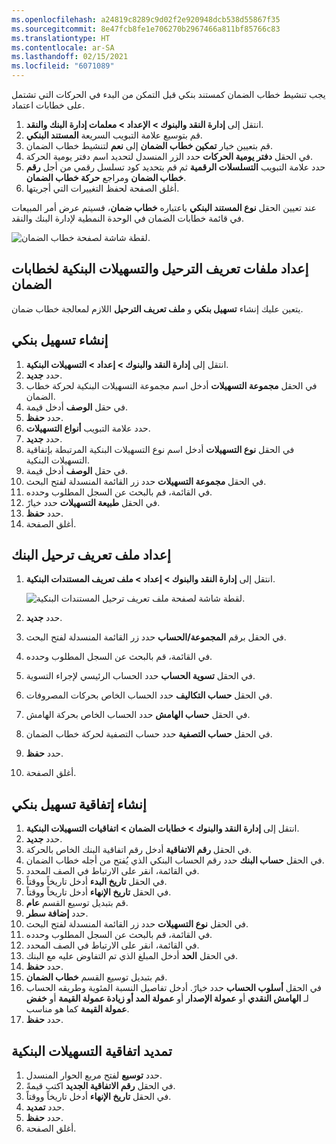 ```yaml
---
ms.openlocfilehash: a24819c8289c9d02f2e920948dcb538d55867f35
ms.sourcegitcommit: 8e47fcb8fe1e706270b2967466a811bf85766c83
ms.translationtype: HT
ms.contentlocale: ar-SA
ms.lasthandoff: 02/15/2021
ms.locfileid: "6071089"
---
```

يجب تنشيط خطاب الضمان كمستند بنكي قبل التمكن من البدء في الحركات التي تشتمل على خطابات اعتماد.

1.  انتقل إلى **‏‫إدارة النقد والبنوك‬ > الإعداد > معلمات إدارة البنك والنقد**.
2.  قم بتوسيع علامة التبويب السريعة **المستند البنكي**.
3.  قم بتعيين خيار **تمكين خطاب الضمان** إلى **نعم** لتنشيط خطاب الضمان.
4.  في الحقل **دفتر يومية الحركات** حدد الزر المنسدل لتحديد اسم دفتر يومية الحركة.
5.  حدد علامة التبويب **التسلسلات الرقمية** ثم قم بتحديد كود تسلسل رقمي من أجل **رقم خطاب الضمان** ومراجع **حركة خطاب الضمان**.
6.  أغلق الصفحة لحفظ التغييرات التي أجريتها.


عند تعيين الحقل **نوع المستند البنكي** باعتباره **خطاب ضمان**، فسيتم عرض أمر المبيعات في قائمة خطابات الضمان في الوحدة النمطية لإدارة البنك والنقد. 

![لقطة شاشة لصفحة خطاب الضمان.](../media/letter-of-guarantee.png)

## <a name="set-up-bank-facilities-and-posting-profiles-for-letters-of-guarantee"></a>إعداد ملفات تعريف الترحيل والتسهيلات البنكية لخطابات الضمان 

يتعين عليك إنشاء **تسهيل بنكي** و **ملف تعريف الترحيل** اللازم لمعالجة خطاب ضمان.

## <a name="create-a-bank-facility"></a>إنشاء تسهيل بنكي 

1.  انتقل إلى **‏‫إدارة النقد والبنوك‬ > إعداد > التسهيلات البنكية**.
2.  حدد **جديد‏‎**.
3.  في الحقل **مجموعة التسهيلات** أدخل اسم مجموعة التسهيلات البنكية لحركة خطاب الضمان.
4.  في حقل **الوصف** أدخل قيمة.
5.  حدد **حفظ**.
6.  حدد علامة التبويب **أنواع التسهيلات**.
7.  حدد **جديد‏‎**.
8.  في الحقل **نوع التسهيلات** أدخل اسم نوع التسهيلات البنكية المرتبطة بإتفاقية التسهيلات البنكية.
9.  في حقل **الوصف** أدخل قيمة.
10. في الحقل **مجموعة التسهيلات** حدد زر القائمة المنسدلة لفتح البحث.
11. في القائمة، قم بالبحث عن السجل المطلوب وحدده.
12. في الحقل **طبيعة التسهيلات** حدد خيارً.
13. حدد **حفظ**.
14. أغلق الصفحة.


## <a name="set-up-a-bank-posting-profile"></a>إعداد ملف تعريف ترحيل البنك 

1.  انتقل إلى **‏‫إدارة النقد والبنوك‬ > إعداد > ملف تعريف المستندات البنكية**.
 
    ![لقطة شاشة لصفحة ملف تعريف ترحيل المستندات البنكية.](../media/bank-document-posting-profile.png)  

2.  حدد **جديد‏‎**.
3.  في الحقل برقم **المجموعة/الحساب** حدد زر القائمة المنسدلة لفتح البحث.
4.  في القائمة، قم بالبحث عن السجل المطلوب وحدده.
5.  في الحقل **تسوية الحساب** حدد الحساب الرئيسي لإجراء التسوية.
6.  في الحقل **حساب التكاليف** حدد الحساب الخاص بحركات المصروفات.
7.  في الحقل **حساب الهامش** حدد الحساب الخاص بحركة الهامش.
8.  في الحقل **حساب التصفية** حدد حساب التصفية لحركة خطاب الضمان.
9.  حدد **حفظ**.
10. أغلق الصفحة.


## <a name="create-a-bank-facility-agreement"></a>إنشاء إتفاقية تسهيل بنكي 

1.  انتقل إلى **‏‫إدارة النقد والبنوك‬ > خطابات الضمان > اتفاقيات التسهيلات البنكية**.
2.  حدد **جديد‏‎**.
3.  في الحقل **رقم الاتفاقية** أدخل رقم اتفاقية البنك الخاص بالحركة.
4.  في الحقل **حساب البنك** حدد رقم الحساب البنكي الذي يُفتح من أجله خطاب الضمان.
5.  في القائمة، انقر على الارتباط في الصف المحدد.
6.  في الحقل **تاريخ البدء** أدخل تاريخاً ووقتاً.
7.  في الحقل **تاريخ الإنهاء** أدخل تاريخاً ووقتاً.
8.  قم بتبديل توسيع القسم **عام**.
9.  حدد **إضافة سطر**.
10. في الحقل **نوع التسهيلات** حدد زر القائمة المنسدلة لفتح البحث.
11. في القائمة، قم بالبحث عن السجل المطلوب وحدده.
12. في القائمة، انقر على الارتباط في الصف المحدد.
13. في الحقل **الحد** أدخل المبلغ الذي تم التفاوض عليه مع البنك.
14. حدد **حفظ**.
15. قم بتبديل توسيع القسم **خطاب الضمان**.
16. في الحقل **أسلوب الحساب** حدد خيارً.
أدخل تفاصيل النسبة المئوية وطريقه الحساب لـ **الهامش النقدي** أو **عمولة الإصدار** أو **عمولة المد أو زيادة عمولة القيمة** أو **خفض عمولة القيمة** كما هو مناسب.
17. حدد **حفظ**.




## <a name="extend-a-bank-facility-agreement"></a>تمديد اتفاقية التسهيلات البنكية 

1.  حدد **توسيع** لفتح مربع الحوار المنسدل.
2.  في الحقل **رقم الاتفاقية الجديد** اكتب قيمةً.
3.  في الحقل **تاريخ الإنهاء** أدخل تاريخاً ووقتاً.
4.  حدد **تمديد**.
5.  حدد **حفظ**.
6.  أغلق الصفحة.

